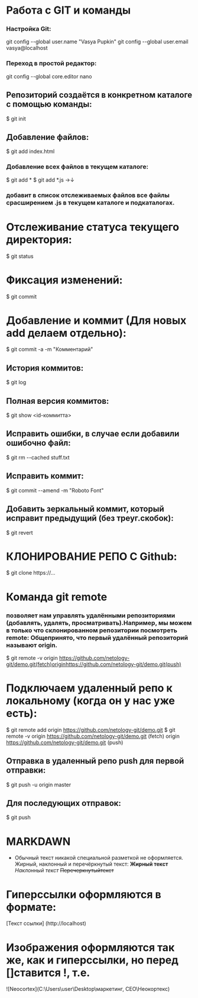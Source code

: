 # Работа с GIT и команды
### Настройка Git:
git config --global user.name "Vasya Pupkin"
git config --global user.email vasya@localhost
### Переход в простой редактор:
git config --global core.editor nano
## Репозиторий создаётся в конкретном каталоге с помощью команды:
$ git init
## Добавление файлов:
$ git add index.html
### Добавление всех файлов в текущем каталоге:
$ git add *
$ git add *.js →↓
### добавит в список отслеживаемых файлов все файлы срасширением .js в текущем каталоге и подкаталогах.
# Отслеживание статуса текущего директория:
$ git status
# Фиксация изменений:
$ git commit
# Добавление и коммит (Для новых add делаем отдельно):
$ git commit -a -m "Комментарий"
## История коммитов:
$ git log
## Полная версия коммитов:
$ git show <id-коммитта>
## Исправить ошибки, в случае если добавили ошибочно файл: 
$ git rm --cached stuff.txt
## Исправить коммит:
$ git commit --amend -m "Roboto Font"
## Добавить зеркальный коммит, который исправит предыдущий (без треуг.скобок):
$ git revert <commit-id> 
# КЛОНИРОВАНИЕ РЕПО С Github:
$ git clone https://...
# Команда git remote 
### позволяет нам управлять удалёнными репозиториями (добавлять, удалять, просматривать).Например, мы можем в только что склонированном репозитории посмотреть remote: Общепринято, что первый удалённый репозиторий называют origin.
$ git remote -v origin https://github.com/netology-git/demo.git(fetch)originhttps://github.com/netology-git/demo.git(push)
# Подключаем удаленный репо к локальному (когда он у нас уже есть):
$ git remote add origin https://github.com/netology-git/demo.git
$ git remote -v 
    origin https://github.com/netology-git/demo.git (fetch)
    origin https://github.com/netology-git/demo.git (push)
## Отправка в удаленный репо push для первой отправки:
$ git push -u origin master
## Для последующих отправок:
$ git push
# MARKDAWN
* Обычный текст никакой специальной разметкой не оформляется.
Жирный, наклонный и перечёркнутый текст: **Жирный текст** *Наклонный текст* ~~Перечеркнутыйтекст~~
# Гиперссылки оформляются в формате:
[Текст ссылки] (http://localhost)
# Изображения оформляются так же, как и гиперссылки, но перед []ставится !, т.е. 
![Neocortex](C:\Users\user\Desktop\маркетинг, СЕО\Неокортекс)

